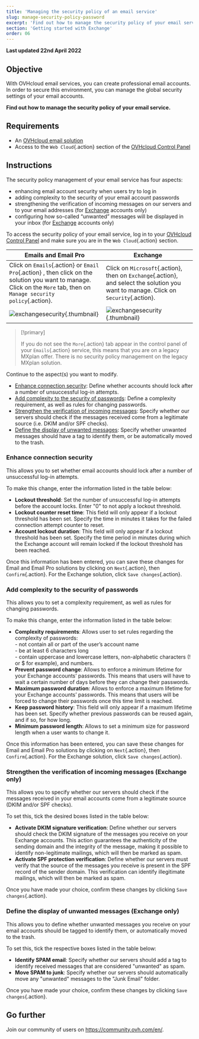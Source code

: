 ```yaml
---
title: 'Managing the security policy of an email service'
slug: manage-security-policy-password
excerpt: 'Find out how to manage the security policy of your email service'
section: 'Getting started with Exchange'
order: 06
---
```


**Last updated 22nd April 2022**

## Objective

With OVHcloud email services, you can create professional email accounts. In order to secure this environment, you can manage the global security settings of your email accounts.

**Find out how to manage the security policy of your email service.**

## Requirements

- An [OVHcloud email solution](https://www.ovhcloud.com/en-gb/emails/)
- Access to the `Web Cloud`{.action} section of the [OVHcloud Control Panel](https://www.ovh.com/auth/?action=gotomanager&from=https://www.ovh.co.uk/&ovhSubsidiary=GB)

## Instructions

The security policy management of your email service has four aspects:

- enhancing email account security when users try to log in
- adding complexity to the security of your email account passwords
- strengthening the verification of incoming messages on our servers and to your email addresses (for [Exchange](https://www.ovhcloud.com/en-gb/emails/hosted-exchange/) accounts only)
- configuring how so-called “unwanted” messages will be displayed in your inbox (for [Exchange](https://www.ovhcloud.com/en-gb/emails/hosted-exchange/) accounts only)

To access the security policy of your email service, log in to your [OVHcloud Control Panel](https://www.ovh.com/auth/?action=gotomanager&from=https://www.ovh.co.uk/&ovhSubsidiary=GB) and make sure you are in the `Web Cloud`{.action} section. 

|Emails and Email Pro|Exchange| 
|---|---| 
|Click on `Emails`{.action} or `Email Pro`{.action} , then click on the solution you want to manage. Click on the `More` tab, then on `Manage security policy`{.action}.|Click on `Microsoft`{.action}, then on `Exchange`{.action}, and select the solution you want to manage. Click on `Security`{.action}.|
|![exchangesecurity](images/manage-security01.png){.thumbnail}|![exchangesecurity](images/manage-security02.png){.thumbnail}|

> [!primary]
>
> If you do not see the `More`{.action} tab appear in the control panel of your `Emails`{.action} service, this means that you are on a legacy MXplan offer. There is no security policy management on the legacy MXplan solution.

Continue to the aspect(s) you want to modify.

- [Enhance connection security](#enhanced-security): Define whether accounts should lock after a number of unsuccessful log-in attempts.
- [Add complexity to the security of passwords](#password-complexity): Define a complexity requirement, as well as rules for changing passwords.
- [Strengthen the verification of incoming messages](#incoming-messages-verification): Specify whether our servers should check if the messages received come from a legitimate source (i.e. DKIM and/or SPF checks).
- [Define the display of unwanted messages](#unwanted-messages-management): Specify whether unwanted messages should have a tag to identify them, or be automatically moved to the trash.

### Enhance connection security <a name="enhanced-security"></a>

This allows you to set whether email accounts should lock after a number of unsuccessful log-in attempts.

To make this change, enter the information listed in the table below:

- **Lockout threshold**: Set the number of unsuccessful log-in attempts before the account locks. Enter "0" to not apply a lockout threshold.
- **Lockout counter reset time**: This field will only appear if a lockout threshold has been set. Specify the time in minutes it takes for the failed connection attempt counter to reset.
- **Account lockout duration**: This field will only appear if a lockout threshold has been set. Specify the time period in minutes during which the Exchange account will remain locked if the lockout threshold has been reached.

Once this information has been entered, you can save these changes for Email and Email Pro solutions by clicking on `Next`{.action}, then `Confirm`{.action}. For the Exchange solution, click `Save changes`{.action}.

### Add complexity to the security of passwords <a name="password-complexity"></a>

This allows you to set a complexity requirement, as well as rules for changing passwords.

To make this change, enter the information listed in the table below:

- **Complexity requirements**: Allows user to set rules regarding the complexity of passwords:<br> \- not contain all or part of the user’s account name<br> \- be at least 6 characters long<br> \- contain uppercase and lowercase letters, non-alphabetic characters (! or $ for example), and numbers.
- **Prevent password change**: Allows to enforce a minimum lifetime for your Exchange accounts’ passwords. This means that users will have to wait a certain number of days before they can change their passwords.
- **Maximum password duration**: Allows to enforce a maximum lifetime for your Exchange accounts’ passwords. This means that users will be forced to change their passwords once this time limit is reached.
- **Keep password history**: This field will only appear if a maximum lifetime has been set. Specify whether previous passwords can be reused again, and if so, for how long.
- **Minimum password length**: Allows to set a minimum size for password length when a user wants to change it.

Once this information has been entered, you can save these changes for Email and Email Pro solutions by clicking on `Next`{.action}, then `Confirm`{.action}. For the Exchange solution, click `Save changes`{.action}.

### Strengthen the verification of incoming messages <a name="incoming-messages-verification"></a> (Exchange only)

This allows you to specify whether our servers should check if the messages received in your email accounts come from a legitimate source (DKIM and/or SPF checks).

To set this, tick the desired boxes listed in the table below:

- **Activate DKIM signature verification**: Define whether our servers should check the DKIM signature of the messages you receive on your Exchange accounts. This action guarantees the authenticity of the sending domain and the integrity of the message, making it possible to identify non-legitimate mailings, which will then be marked as spam.
- **Activate SPF protection verification**: Define whether our servers must verify that the source of the messages you receive is present in the SPF record of the sender domain. This verification can identify illegitimate mailings, which will then be marked as spam.

Once you have made your choice, confirm these changes by clicking `Save changes`{.action}.

### Define the display of unwanted messages <a name="unwanted-messages-management"></a>	 (Exchange only)

This allows you to define whether unwanted messages you receive on your email accounts should be tagged to identify them, or automatically moved to the trash.

To set this, tick the respective boxes listed in the table below:

- **Identify SPAM email**: Specify whether our servers should add a tag to identify received messages that are considered "unwanted" as spam.
- **Move SPAM to junk**: Specify whether our servers should automatically move any "unwanted" messages to the "Junk Email" folder.

Once you have made your choice, confirm these changes by clicking `Save changes`{.action}.

## Go further

Join our community of users on <https://community.ovh.com/en/>.
